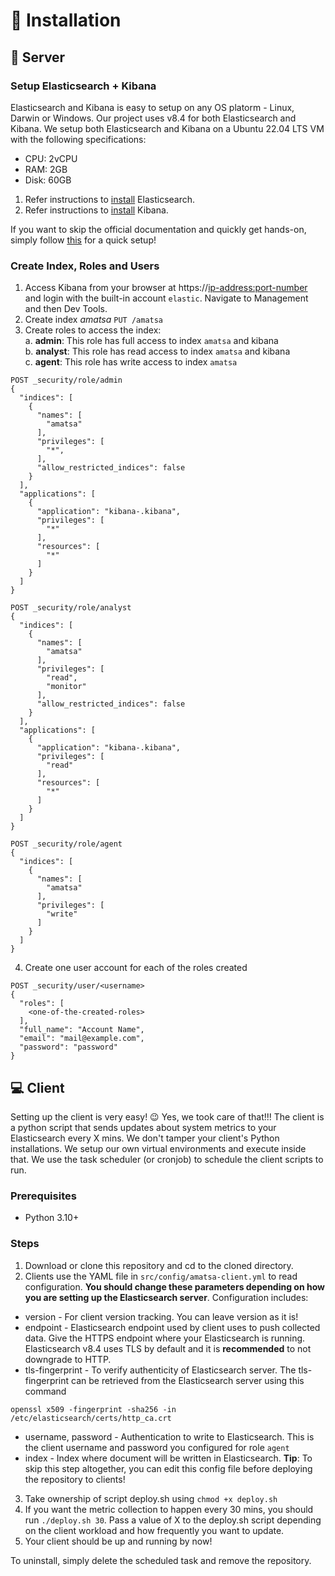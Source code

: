 # 🧰 Installation

## 🚀 Server
### Setup Elasticsearch + Kibana
Elasticsearch and Kibana is easy to setup on any OS platorm - Linux, Darwin or Windows. Our project uses v8.4 for both Elasticsearch and Kibana.
We setup both Elasticsearch and Kibana on a Ubuntu 22.04 LTS VM with the following specifications:
* CPU: 2vCPU
* RAM: 2GB
* Disk: 60GB

1. Refer instructions to [install](https://www.elastic.co/guide/en/elasticsearch/reference/8.4/install-elasticsearch.html) Elasticsearch.
2. Refer instructions to [install](https://www.elastic.co/guide/en/kibana/current/install.html) Kibana.

If you want to skip the official documentation and quickly get hands-on, simply follow [this](https://std.rocks/gnulinux_siem_01_install_v8.html) for a quick setup!

### Create Index, Roles and Users
1. Access Kibana from your browser at https://<ip-address:port-number> and login with the built-in account `elastic`. Navigate to Management and then Dev Tools.
2. Create index *amatsa*
`PUT /amatsa`
2. Create roles to access the index:<br/>
a. **admin**: This role has full access to index `amatsa` and kibana<br/>
b. **analyst**: This role has read access to index `amatsa` and kibana<br/>
c. **agent**: This role has write access to index `amatsa`<br/>
```
POST _security/role/admin
{
  "indices": [
    {
      "names": [
        "amatsa"
      ],
      "privileges": [
        "*",
      ],
      "allow_restricted_indices": false
    }
  ],
  "applications": [
    {
      "application": "kibana-.kibana",
      "privileges": [
        "*"
      ],
      "resources": [
        "*"
      ]
    }
  ]
}
```
```
POST _security/role/analyst
{
  "indices": [
    {
      "names": [
        "amatsa"
      ],
      "privileges": [
        "read",
        "monitor"
      ],
      "allow_restricted_indices": false
    }
  ],
  "applications": [
    {
      "application": "kibana-.kibana",
      "privileges": [
        "read"
      ],
      "resources": [
        "*"
      ]
    }
  ]
}
```
```
POST _security/role/agent
{
  "indices": [
    {
      "names": [
        "amatsa"
      ],
      "privileges": [
        "write"
      ]
    }
  ]
}
```
4. Create one user account for each of the roles created
```
POST _security/user/<username>
{
  "roles": [
    <one-of-the-created-roles>
  ],
  "full_name": "Account Name",
  "email": "mail@example.com",
  "password": "password"
}
```

## 💻 Client
Setting up the client is very easy! 😉 Yes, we took care of that!!! The client is a python script that sends updates about system metrics to your Elasticsearch every X mins. We don't tamper your client's Python installations. We setup our own virtual environments and execute inside that. We use the task scheduler (or cronjob) to schedule the client scripts to run.
### Prerequisites
* Python 3.10+
### Steps
1. Download or clone this repository and cd to the cloned directory.
2. Clients use the YAML file in `src/config/amatsa-client.yml` to read configuration. **You should change these parameters depending on how you are setting up the Elasticsearch server**. Configuration includes:
* version - For client version tracking. You can leave version as it is!
* endpoint - Elasticsearch endpoint used by client uses to push collected data. Give the HTTPS endpoint where your Elasticsearch is running. Elasticsearch v8.4 uses TLS by default and it is **recommended** to not downgrade to HTTP.
* tls-fingerprint - To verify authenticity of Elasticsearch server. The tls-fingerprint can be retrieved from the Elasticsearch server using this command
```
openssl x509 -fingerprint -sha256 -in /etc/elasticsearch/certs/http_ca.crt
```
* username, password - Authentication to write to Elasticsearch. This is the client username and password you configured for role `agent`
* index - Index where document will be written in Elasticsearch. **Tip**: To skip this step altogether, you can edit this config file before deploying the repository to clients!
3. Take ownership of script deploy.sh using `chmod +x deploy.sh`
4. If you want the metric collection to happen every 30 mins, you should run `./deploy.sh 30`. Pass a value of X to the deploy.sh script depending on the client workload and how frequently you want to update.
5. Your client should be up and running by now!

To uninstall, simply delete the scheduled task and remove the repository.